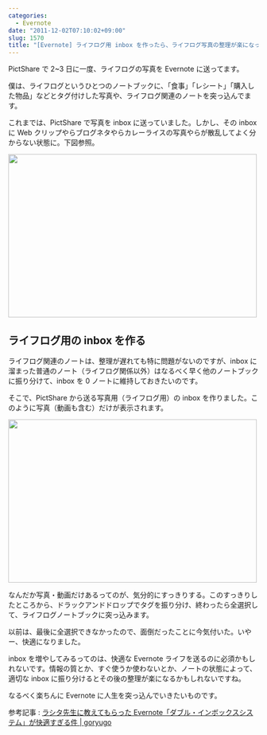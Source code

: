 ```yaml
---
categories:
  - Evernote
date: "2011-12-02T07:10:02+09:00"
slug: 1570
title: "[Evernote] ライフログ用 inbox を作ったら、ライフログ写真の整理が楽になった！"
---
```


PictShare で 2~3 日に一度、ライフログの写真を Evernote に送ってます。

僕は、ライフログというひとつのノートブックに、「食事」「レシート」「購入した物品」などとタグ付けした写真や、ライフログ関連のノートを突っ込んでます。

これまでは、PictShare で写真を inbox に送っていました。しかし、その inbox に Web クリップやらブログネタやらカレーライスの写真やらが散乱してよく分からない状態に。下図参照。

<img alt="" src="/images/2011/11/1570_1.png" width="500" height="328">

## ライフログ用の inbox を作る

ライフログ関連のノートは、整理が遅れても特に問題がないのですが、inbox に溜まった普通のノート（ライフログ関係以外）はなるべく早く他のノートブックに振り分けて、inbox を 0 ノートに維持しておきたいのです。

そこで、PictShare から送る写真用（ライフログ用）の inbox を作りました。このように写真（動画も含む）だけが表示されます。

<img alt="" src="/images/2011/11/1570_2.png" width="500" height="328">

なんだか写真・動画だけあるってのが、気分的にすっきりする。このすっきりしたところから、ドラックアンドドロップでタグを振り分け、終わったら全選択して、ライフログノートブックに突っ込みます。

以前は、最後に全選択できなかったので、面倒だったことに今気付いた。いやー、快適になりました。

inbox を増やしてみるってのは、快適な Evernote ライフを送るのに必須かもしれないです。情報の質とか、すぐ使うか使わないとか、ノートの状態によって、適切な inbox に振り分けるとその後の整理が楽になるかもしれないですね。

なるべく楽ちんに Evernote に人生を突っ込んでいきたいものです。

参考記事 : [ラシタ先生に教えてもらった Evernote「ダブル・インボックスシステム」が快適すぎる件 | goryugo](http://goryugo.com/20100908/doubleinbox/)

<app id="390945637" title="PictShare - multiple photos/movies uploader 2.6.1（￥250）" src="http://a4.mzstatic.com/us/r1000/100/Purple/eb/49/9e/mzl.zimlhccz.100x100-75.jpg">
